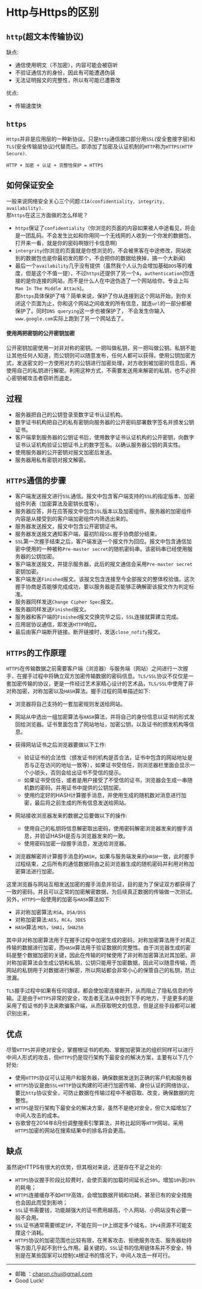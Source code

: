 Http与Https的区别
===

`http`(超文本传输协议)
---

缺点:    

- 通信使用明文（不加密），内容可能会被窃听
- 不验证通信方的身份，因此有可能遭遇伪装
- 无法证明报文的完整性，所以有可能已遭篡改

优点:    

- 传输速度快


`https`
---

`Https`并非是应用层的一种新协议。只是`http`通信接口部分用`SSL`(安全套接字层)和`TLS`(安全传输层协议)代替而已。即添加了加密及认证机制的`HTTP`称为`HTTPS(HTTP Secure)`.    

```
HTTP + 加密 + 认证 + 完整性保护 = HTTPS
```


如何保证安全
--- 

一般来说网络安全关心三个问题:`CIA(confidentiality, integrity, availability)`.          
那`https`在这三方面做的怎么样呢？        
- `https`保证了`confidentiality`（你浏览的页面的内容如果被人中途看见，将会是一团乱码。不会发生比如和你用同一个无线网的人收到一个你发的数据包，打开来一看，就是你的密码啊银行卡信息啊)
- `intergrity`(你浏览的页面就是你想浏览的，不会被黑客在中途修改，网站收到的数据包也是你最初发的那个，不会把你的数据给换掉，搞一个大新闻)
- 最后一个`availability`几乎没有提供（虽然我个人认为会增加基础`DOS`等的难度，但是这个不值一提），不过`https`还提供了另一个`A`，`authentication`(你连接的是你连接的网站，而不是什么人在中途伪造了一个网站给你，专业上叫`Man In The Middle Attack`)。      
那`https`具体保护了啥？简单来说，保护了你从连接到这个网站开始，到你关闭这个页面为止，你和这个网站之间收发的所有信息，就连`url`的一部分都被保护了。同时`DNS querying`这一步也被保护了，
不会发生你输入`www.google.com`实际上跑到了另一个网站去了。



#### 使用两把密钥的公开密钥加密

公开密钥加密使用一对非对称的密钥。一把叫做私钥，另一把叫做公钥。私钥不能让其他任何人知道，而公钥则可以随意发布，任何人都可以获得。使用公钥加密方式，发送密文的一方使用对方的公钥进行加密处理，对方收到被加密的信息后，再使用自己的私钥进行解密。利用这种方式，不需要发送用来解密的私钥，也不必担心密钥被攻击者窃听而盗走。


过程
---

- 服务器把自己的公钥登录至数字证书认证机构。
- 数字证书机构把自己的私有密钥向服务器的公开密码部署数字签名并颁发公钥证书。
- 客户端拿到服务器的公钥证书后，使用数字证书认证机构的公开密钥，向数字证书认证机构验证公钥证书上的数字签名。以确认服务器公钥的真实性。
- 使用服务器的公开密钥对报文加密后发送。
- 服务器用私有密钥对报文解密。


`HTTPS`通信的步骤
---

- 客户端发送报文进行`SSL`通信。报文中包含客户端支持的`SSL`的指定版本、加密组件列表（加密算法及密钥长度等）。
- 服务器应答，并在应答报文中包含`SSL`版本以及加密组件。服务器的加密组件内容是从接受到的客户端加密组件内筛选出来的。
- 服务器发送报文，报文中包含公开密钥证书。
- 服务器发送报文通知客户端，最初阶段`SSL`握手协商部分结束。
- `SSL`第一次握手结束之后，客户端发送一个报文作为回应。报文中包含通信加密中使用的一种被称`Pre-master secret`的随机密码串。该密码串已经使用服务器的公钥加密。
- 客户端发送报文，并提示服务器，此后的报文通信会采用`Pre-master secret`密钥加密。
- 客户端发送`Finished`报文。该报文包含连接至今全部报文的整体校验值。这次握手协商是否能够完成成功，要以服务器是否能够正确解密该报文作为判定标准。
- 服务器同样发送`Change Cipher Spec`报文。
- 服务器同样发送`Finished`报文。
- 服务器和客户端的`Finished`报文交换完毕之后，`SSL`连接就算建立完成。
- 应用层协议通信，即发送`HTTP`响应。
- 最后由客户端断开链接。断开链接时，发送`close_nofify`报文。


`HTTPS`的工作原理
---

`HTTPS`在传输数据之前需要客户端（浏览器）与服务端（网站）之间进行一次握手，在握手过程中将确立双方加密传输数据的密码信息。`TLS/SSL`协议不仅仅是一套加密传输的协议，更是一件经过艺术家精心设计的艺术品，`TLS/SSL`中使用了非对称加密，对称加密以及`HASH`算法。握手过程的简单描述如下:    
- 浏览器将自己支持的一套加密规则发送给网站。
- 网站从中选出一组加密算法与`HASH`算法，并将自己的身份信息以证书的形式发回给浏览器。证书里面包含了网站地址，加密公钥，以及证书的颁发机构等信息。
- 获得网站证书之后浏览器要做以下工作:      

    - 验证证书的合法性（颁发证书的机构是否合法，证书中包含的网站地址是否与正在访问的地址一致等），如果证书受信任，则浏览器栏里面会显示一个小锁头，否则会给出证书不受信的提示。
    - 如果证书受信任，或者是用户接受了不受信的证书，浏览器会生成一串随机数的密码，并用证书中提供的公钥加密。
    - 使用约定好的HASH计算握手消息，并使用生成的随机数对消息进行加密，最后将之前生成的所有信息发送给网站。

- 网站接收浏览器发来的数据之后要做以下的操作:   

    - 使用自己的私钥将信息解密取出密码，使用密码解密浏览器发来的握手消息，并验证HASH是否与浏览器发来的一致。
    - 使用密码加密一段握手消息，发送给浏览器。

- 浏览器解密并计算握手消息的`HASH`，如果与服务端发来的`HASH`一致，此时握手过程结束，之后所有的通信数据将由之前浏览器生成的随机密码并利用对称加密算法进行加密。

这里浏览器与网站互相发送加密的握手消息并验证，目的是为了保证双方都获得了一致的密码，并且可以正常的加密解密数据，为后续真正数据的传输做一次测试。另外，`HTTPS`一般使用的加密与`HASH`算法如下:   

- 非对称加密算法:`RSA`，`DSA/DSS`
- 对称加密算法:`AES`，`RC4`，`3DES`
- `HASH`算法:`MD5`，`SHA1`，`SHA256`


其中非对称加密算法用于在握手过程中加密生成的密码，对称加密算法用于对真正传输的数据进行加密，而`HASH`算法用于验证数据的完整性。由于浏览器生成的密码是整个数据加密的关键，因此在传输的时候使用了非对称加密算法对其加密。非对称加密算法会生成公钥和私钥，公钥只能用于加密数据，因此可以随意传输，而网站的私钥用于对数据进行解密，所以网站都会非常小心的保管自己的私钥，防止泄漏。

`TLS`握手过程中如果有任何错误，都会使加密连接断开，从而阻止了隐私信息的传输。正是由于`HTTPS`非常的安全，攻击者无法从中找到下手的地方，于是更多的是采用了假证书的手法来欺骗客户端，从而获取明文的信息，但是这些手段都可以被识别出来，


优点
---

尽管`HTTPS`并非绝对安全，掌握根证书的机构、掌握加密算法的组织同样可以进行中间人形式的攻击，但`HTTPS`仍是现行架构下最安全的解决方案，主要有以下几个好处:   

- 使用`HTTPS`协议可认证用户和服务器，确保数据发送到正确的客户机和服务器
- `HTTPS`协议是由`SSL+HTTP`协议构建的可进行加密传输、身份认证的网络协议，要比`http`协议安全，可防止数据在传输过程中不被窃取、改变，确保数据的完整性。
- `HTTPS`是现行架构下最安全的解决方案，虽然不是绝对安全，但它大幅增加了中间人攻击的成本。
- 谷歌曾在2014年8月份调整搜索引擎算法，并称比起同等`HTTP`网站，采用`HTTPS`加密的网站在搜索结果中的排名将会更高。

缺点
---

虽然说HTTPS有很大的优势，但其相对来说，还是存在不足之处的:   

- `HTTPS`协议握手阶段比较费时，会使页面的加载时间延长近`50%`，增加`10%`到`20%`的耗电；
- `HTTPS`连接缓存不如`HTTP`高效，会增加数据开销和功耗，甚至已有的安全措施也会因此而受到影响；
- `SSL`证书需要钱，功能越强大的证书费用越高，个人网站、小网站没有必要一般不会用。
- `SSL`证书通常需要绑定`IP`，不能在同一`IP`上绑定多个域名，`IPv4`资源不可能支撑这个消耗。
- `HTTPS`协议的加密范围也比较有限，在黑客攻击、拒绝服务攻击、服务器劫持等方面几乎起不到什么作用。最关键的，`SSL`证书的信用链体系并不安全，特别是在某些国家可以控制`CA`根证书的情况下，中间人攻击一样可行。















	
----
- 邮箱 ：charon.chui@gmail.com  
- Good Luck! 

	